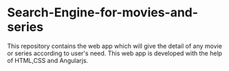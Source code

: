 # Search-Engine-for-movies-and-series
This repository contains the web app which will give the detail of any movie or series according to user's need. This web app is developed with the help of HTML,CSS and Angularjs.
